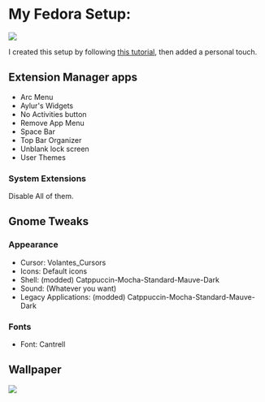# My Fedora Setup:

![](https://imgur.com/gallery/JlswDGT)

I created this setup by following [this tutorial](https://www.youtube.com/watch?v=L1XGDQdW3ns), then added a personal touch.

## Extension Manager apps

- Arc Menu
- Aylur's Widgets
- No Activities button
- Remove App Menu
- Space Bar
- Top Bar Organizer
- Unblank lock screen
- User Themes

### System Extensions

Disable All of them.

## Gnome Tweaks

### Appearance

- Cursor: Volantes\_Cursors
- Icons: Default icons
- Shell: (modded) Catppuccin-Mocha-Standard-Mauve-Dark
- Sound: (Whatever you want)
- Legacy Applications: (modded) Catppuccin-Mocha-Standard-Mauve-Dark

### Fonts

- Font: Cantrell

## Wallpaper

![](https://imgur.com/a/WBLc5G8)

